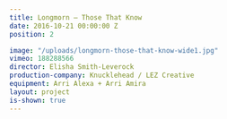 ```yaml
---
title: Longmorn — Those That Know
date: 2016-10-21 00:00:00 Z
position: 2

image: "/uploads/longmorn-those-that-know-wide1.jpg"
vimeo: 188288566
director: Elisha Smith-Leverock
production-company: Knucklehead / LEZ Creative
equipment: Arri Alexa + Arri Amira
layout: project
is-shown: true
---
```


